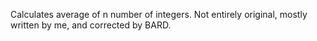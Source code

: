 Calculates average of n number of integers.
Not entirely original, mostly written by me, and corrected by BARD.
